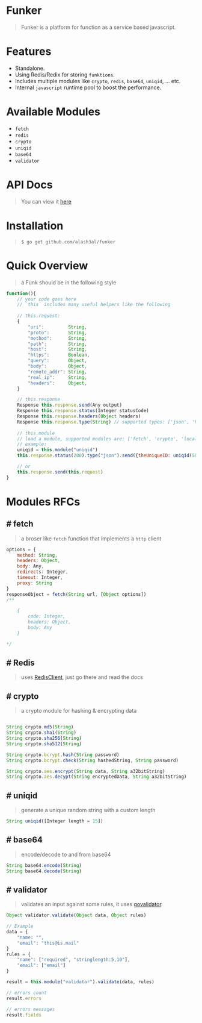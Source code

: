 Funker
=======
> Funker is a platform for function as a service based javascript.

Features
========
- Standalone.
- Using Redis/Redix for storing `funktions`.
- Includes multiple modules like `crypto`, `redis`, `base64`, `uniqid`, ... etc.
- Internal `javascript` runtime pool to boost the performance.

Available Modules
==================
- `fetch`
- `redis`
- `crypto`
- `uniqid`
- `base64`
- `validator`

API Docs
========
> You can view it [here](https://documenter.getpostman.com/view/2408647/RzfZQDJF)

Installation
=============
> `$ go get github.com/alash3al/funker`

Quick Overview
===============
> a Funk should be in the following style
```js
function(){
    // your code goes here
    // `this` includes many useful helpers like the following
    
    // this.request: 
    {
        "uri":         String,
        "proto":       String,
        "method":      String,
        "path":        String,
        "host":        String,
        "https":       Boolean,
        "query":       Object,
        "body":        Object,
        "remote_addr": String,
        "real_ip":     String,
        "headers":     Object,
    }

    // this.response
    Response this.response.send(Any output)
    Response this.response.status(Integer statusCode)
    Response this.response.headers(Object headers)
    Response this.response.type(String) // supported types: ['json', 'html']
    
    // this.module
    // load a module, supported modules are: ['fetch', 'crypto', 'localStorage', 'uniqid', 'base64']
    // example:
    uniqid = this.module("uniqid")
    this.response.status(200).type("json").send({theUniqueID: uniqid(50)})

    // or
    this.response.send(this.request)
}
```

Modules RFCs
============
## # fetch
> a broser like `fetch` function that implements a `http` client
```js
options = {
    method: String,
    headers: Object,
    body: Any,
    redirects: Integer,
    timeout: Integer,
    proxy: String
}
responseObject = fetch(String url, [Object options])
/**

    {
        code: Integer,
        headers: Object,
        body: Any
    }

*/
```

## # Redis
> uses [RedisClient](https://godoc.org/github.com/go-redis/redis#Client), just go there and read the docs


## # crypto
> a crypto module for hashing & encrypting data
```js

String crypto.md5(String)
String crypto.sha1(String)
String crypto.sha256(String)
String crypto.sha512(String)

String crypto.bcrypt.hash(String password)
String crypto.bcrypt.check(String hashedString, String password)

String crypto.aes.encrypt(String data, String a32bitString)
String crypto.aes.decypt(String encryptedData, String a32bitString)

```

## # uniqid
> generate a unique random string with a custom length
```js
String uniqid([Integer length = 15])
```

## # base64
> encode/decode to and from base64
```js
String base64.encode(String)
String base64.decode(String)
```

## # validator
> validates an input against some rules, it uses [govalidator](https://github.com/asaskevich/govalidator).
```js
Object validator.validate(Object data, Object rules)

// Example
data = {
    "name: "",
    "email": "this@is.mail"
}
rules = {
    "name": ["required", "stringlength:5,10"],
    "email": ["email"]
}

result = this.module("validator").validate(data, rules)

// errors count
result.errors

// errors messages
result.fields
```
